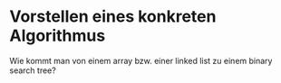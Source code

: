 # Vorstellen eines konkreten Algorithmus

Wie kommt man von einem array bzw. einer linked list zu einem binary
search tree?
